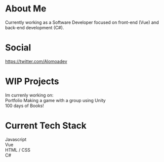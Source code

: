 # About Me
  Currently working as a Software Developer focused on front-end (Vue) and back-end development (C#).

# Social
https://twitter.com/Alomoadev

# WIP Projects
Im currenly working on:  
  Portfolio
  Making a game with a group using Unity  
  100 days of Books!
  
# Current Tech Stack
Javascript  
Vue  
HTML / CSS    
C#



